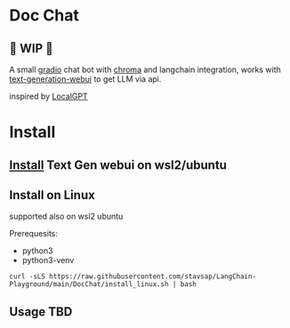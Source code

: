 # Doc Chat

## 🚦 WIP 🚦

A small [gradio](https://gradio.app/) chat bot with [chroma](https://www.trychroma.com) and langchain integration, works with [text-generation-webui](https://github.com/oobabooga/text-generation-webui) to get LLM via api.

inspired by [LocalGPT](https://github.com/PromtEngineer/localGPT)

# Install

## [Install](https://github.com/stavsap/generative-ai-wsl2#text-generation-webui-oobabooga) Text Gen webui on wsl2/ubuntu

## Install on Linux

supported also on wsl2 ubuntu

Prerequesits:
- python3
- python3-venv
  
``` shell
curl -sLS https://raw.githubusercontent.com/stavsap/LangChain-Playground/main/DocChat/install_linux.sh | bash
```

## Usage TBD
